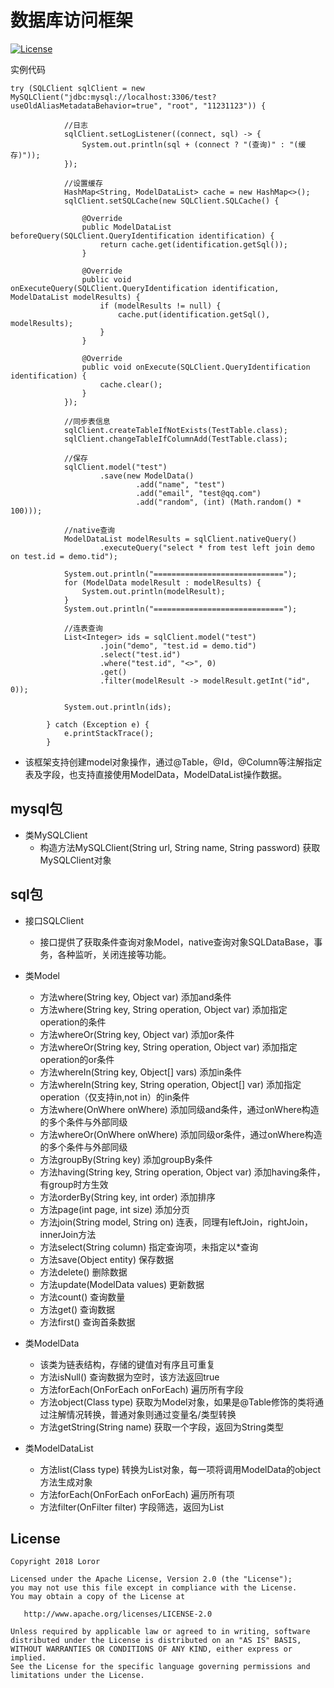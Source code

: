 # 数据库访问框架

[![License](https://img.shields.io/badge/License%20-Apache%202-337ab7.svg)](https://www.apache.org/licenses/LICENSE-2.0)

实例代码
```
try (SQLClient sqlClient = new MySQLClient("jdbc:mysql://localhost:3306/test?useOldAliasMetadataBehavior=true", "root", "11231123")) {

            //日志
            sqlClient.setLogListener((connect, sql) -> {
                System.out.println(sql + (connect ? "(查询)" : "(缓存)"));
            });

            //设置缓存
            HashMap<String, ModelDataList> cache = new HashMap<>();
            sqlClient.setSQLCache(new SQLClient.SQLCache() {

                @Override
                public ModelDataList beforeQuery(SQLClient.QueryIdentification identification) {
                    return cache.get(identification.getSql());
                }

                @Override
                public void onExecuteQuery(SQLClient.QueryIdentification identification, ModelDataList modelResults) {
                    if (modelResults != null) {
                        cache.put(identification.getSql(), modelResults);
                    }
                }

                @Override
                public void onExecute(SQLClient.QueryIdentification identification) {
                    cache.clear();
                }
            });

            //同步表信息
            sqlClient.createTableIfNotExists(TestTable.class);
            sqlClient.changeTableIfColumnAdd(TestTable.class);

            //保存
            sqlClient.model("test")
                    .save(new ModelData()
                            .add("name", "test")
                            .add("email", "test@qq.com")
                            .add("random", (int) (Math.random() * 100)));

            //native查询
            ModelDataList modelResults = sqlClient.nativeQuery()
                    .executeQuery("select * from test left join demo on test.id = demo.tid");

            System.out.println("=============================");
            for (ModelData modelResult : modelResults) {
                System.out.println(modelResult);
            }
            System.out.println("=============================");

            //连表查询
            List<Integer> ids = sqlClient.model("test")
                    .join("demo", "test.id = demo.tid")
                    .select("test.id")
                    .where("test.id", "<>", 0)
                    .get()
                    .filter(modelResult -> modelResult.getInt("id", 0));

            System.out.println(ids);

        } catch (Exception e) {
            e.printStackTrace();
        }
```

* 该框架支持创建model对象操作，通过@Table，@Id，@Column等注解指定表及字段，也支持直接使用ModelData，ModelDataList操作数据。


## mysql包

* 类MySQLClient
    * 构造方法MySQLClient(String url, String name, String password) 获取MySQLClient对象

## sql包

* 接口SQLClient
    * 接口提供了获取条件查询对象Model，native查询对象SQLDataBase，事务，各种监听，关闭连接等功能。
    
* 类Model
    * 方法where(String key, Object var) 添加and条件
    * 方法where(String key, String operation, Object var) 添加指定operation的条件
    * 方法whereOr(String key, Object var) 添加or条件
    * 方法whereOr(String key, String operation, Object var) 添加指定operation的or条件
    * 方法whereIn(String key, Object[] vars) 添加in条件
    * 方法whereIn(String key, String operation, Object[] var) 添加指定operation（仅支持in,not in）的in条件
    * 方法where(OnWhere onWhere) 添加同级and条件，通过onWhere构造的多个条件与外部同级
    * 方法whereOr(OnWhere onWhere) 添加同级or条件，通过onWhere构造的多个条件与外部同级
    * 方法groupBy(String key) 添加groupBy条件
    * 方法having(String key, String operation, Object var) 添加having条件，有group时方生效
    * 方法orderBy(String key, int order) 添加排序    
    * 方法page(int page, int size) 添加分页
    * 方法join(String model, String on) 连表，同理有leftJoin，rightJoin，innerJoin方法
    * 方法select(String column) 指定查询项，未指定以*查询
    * 方法save(Object entity) 保存数据
    * 方法delete() 删除数据
    * 方法update(ModelData values) 更新数据
    * 方法count() 查询数量
    * 方法get() 查询数据
    * 方法first() 查询首条数据
    
* 类ModelData
    * 该类为链表结构，存储的键值对有序且可重复
    * 方法isNull() 查询数据为空时，该方法返回true
    * 方法forEach(OnForEach onForEach) 遍历所有字段
    * 方法object(Class<T> type) 获取为Model对象，如果是@Table修饰的类将通过注解情况转换，普通对象则通过变量名/类型转换
    * 方法getString(String name) 获取一个字段，返回为String类型
    
* 类ModelDataList
    * 方法list(Class<T> type) 转换为List对象，每一项将调用ModelData的object方法生成对象
    * 方法forEach(OnForEach onForEach) 遍历所有项
    * 方法filter(OnFilter<T> filter) 字段筛选，返回为List
    
License
-------

    Copyright 2018 Loror

    Licensed under the Apache License, Version 2.0 (the "License");
    you may not use this file except in compliance with the License.
    You may obtain a copy of the License at

       http://www.apache.org/licenses/LICENSE-2.0

    Unless required by applicable law or agreed to in writing, software
    distributed under the License is distributed on an "AS IS" BASIS,
    WITHOUT WARRANTIES OR CONDITIONS OF ANY KIND, either express or implied.
    See the License for the specific language governing permissions and
    limitations under the License.